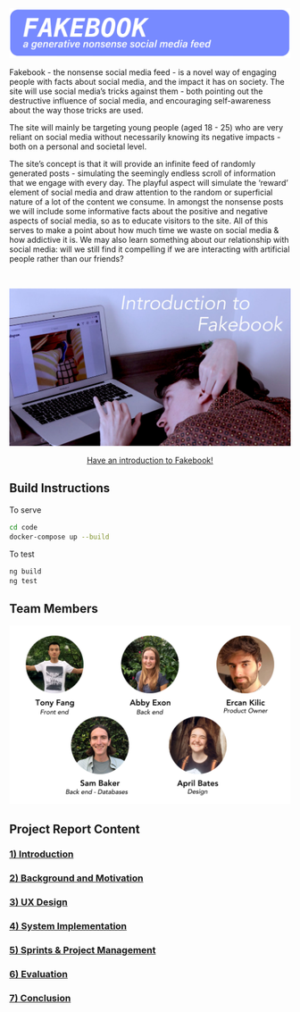 <img title="FAKEBOOK: A Generative Nonsense Social Media Feed" alt="Header" src="/Documentation/Top_Header.jpg">

Fakebook - the nonsense social media feed - is a novel way of engaging people with facts about social media, and the impact it has on society. The site will use social media’s tricks against them - both pointing out the destructive influence of social media, and encouraging self-awareness about the way those tricks are used.

The site will mainly be targeting young people (aged 18 - 25) who are very reliant on social media without necessarily knowing its negative impacts - both on a personal and societal level.

The site’s concept is that it will provide an infinite feed of randomly generated posts - simulating the seemingly endless scroll of information that we engage with every day. The playful aspect will simulate the ‘reward’ element of social media and draw attention to the random or superficial nature of a lot of the content we consume. In amongst the nonsense posts we will include some informative facts about the positive and negative aspects of social media, so as to educate visitors to the site. All of this serves to make a point about how much time we waste on social media & how addictive it is. We may also learn something about our relationship with social media: will we still find it compelling if we are interacting with artificial people rather than our friends?

<br>

[![Group Project Video Presentation](Documentation/Video_thumbnail.jpg)](https://youtu.be/Zl2IwmQ15Hg)
<p align="center"><a href="https://youtu.be/Zl2IwmQ15Hg">Have an introduction to Fakebook! </a></p>

## Build Instructions
To serve
```bash
cd code
docker-compose up --build
```
To test
```bash
ng build
ng test
```
## Team Members

<img title="Team members" alt="Team member images" src="/Documentation/Header.jpg">

## Project Report Content

###  [1) Introduction](report/Introduction.md)

### [2) Background and Motivation](report/BackgroundAndMotivation.md)

### [3) UX Design](report/UXDesign.md)

### [4) System Implementation](report/SystemImplementation.md)

### [5) Sprints & Project Management](report/SprintsAndProjectManagements.md)

### [6) Evaluation](report/Evaluation.md)

### [7) Conclusion](report/Conclusion.md)
